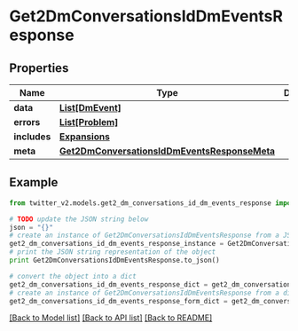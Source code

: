 # Get2DmConversationsIdDmEventsResponse


## Properties
Name | Type | Description | Notes
------------ | ------------- | ------------- | -------------
**data** | [**List[DmEvent]**](DmEvent.md) |  | [optional] 
**errors** | [**List[Problem]**](Problem.md) |  | [optional] 
**includes** | [**Expansions**](Expansions.md) |  | [optional] 
**meta** | [**Get2DmConversationsIdDmEventsResponseMeta**](Get2DmConversationsIdDmEventsResponseMeta.md) |  | [optional] 

## Example

```python
from twitter_v2.models.get2_dm_conversations_id_dm_events_response import Get2DmConversationsIdDmEventsResponse

# TODO update the JSON string below
json = "{}"
# create an instance of Get2DmConversationsIdDmEventsResponse from a JSON string
get2_dm_conversations_id_dm_events_response_instance = Get2DmConversationsIdDmEventsResponse.from_json(json)
# print the JSON string representation of the object
print Get2DmConversationsIdDmEventsResponse.to_json()

# convert the object into a dict
get2_dm_conversations_id_dm_events_response_dict = get2_dm_conversations_id_dm_events_response_instance.to_dict()
# create an instance of Get2DmConversationsIdDmEventsResponse from a dict
get2_dm_conversations_id_dm_events_response_form_dict = get2_dm_conversations_id_dm_events_response.from_dict(get2_dm_conversations_id_dm_events_response_dict)
```
[[Back to Model list]](../README.md#documentation-for-models) [[Back to API list]](../README.md#documentation-for-api-endpoints) [[Back to README]](../README.md)


